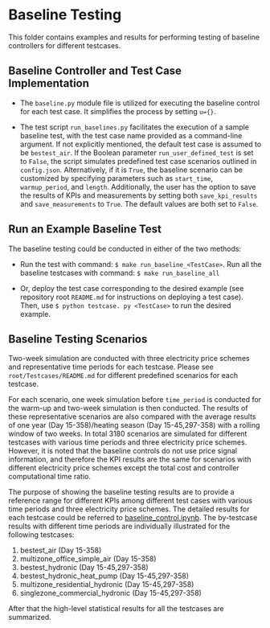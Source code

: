 # Baseline Testing

This folder contains examples and results for performing testing of baseline controllers for different testcases.

## Baseline Controller and Test Case Implementation

- The ``baseline.py`` module file is utilized for executing the baseline control for each test case. It simplifies the process by setting ``u={}``.

- The test script ``run_baselines.py`` facilitates the execution of a sample baseline test, with the test case name provided as a command-line argument. If not explicitly mentioned, the default test case is assumed to be  ``bestest_air``. If the Boolean parameter ``run_user_defined_test`` is set to ``False``, the script simulates predefined test case scenarios outlined in ``config.json``. Alternatively, if it is ``True``, the baseline scenario can be customized by specifying parameters such as ``start_time``, ``warmup_period``, and ``length``. Additionally, the user has the option to save the results of KPIs and measurements by setting both  ``save_kpi_results`` and ``save_measurements`` to ``True``. The default values are both set to ``False``.

## Run an Example Baseline Test
The baseline testing could be conducted in either of the two methods:

- Run the test with command: ``$ make run_baseline_<TestCase>``. Run all the baseline testcases with command: ``$ make run_baseline_all``

- Or, deploy the test case corresponding to the desired example (see repository root ``README.md`` for instructions on deploying a test case). 
Then, use ``$ python testcase. py <TestCase>`` to run the desired example.

## Baseline Testing Scenarios
Two-week simulation are conducted with three electricity price schemes and representative time periods for each testcase. Please see ``root/Testcases/README.md`` for different predefined scenarios for each testcase. 

For each scenario, one week simulation before ``time_period`` is conducted for the warm-up and two-week simulation is then conducted.
The results of these representative scenarios are also compared with the average results of one year (Day 15-358)/heating season (Day 15-45,297-358) with a rolling window of two weeks. 
In total 3180 scenarios are simulated for different testcases with various time periods and three electricity price schemes. 
However, it is noted that the baseline controls do not use price signal information, and therefore the KPI results are the same for scenarios with different electricity price schemes except the total cost and controller computational time ratio. 

The purpose of showing the baseline testing results are to provide a reference range for different KPIs among different test cases with various time periods and three electricity price schemes. 
The detailed results for each testcase could be referred to [baseline_control.ipynb](baseline_control.ipynb).
The by-testcase results with different time periods are individually illustrated for the following testcases:

1. bestest_air (Day 15-358)
2. multizone_office_simple_air (Day 15-358)
3. bestest_hydronic (Day 15-45,297-358)
4. bestest_hydronic_heat_pump (Day 15-45,297-358)
5. multizone_residential_hydronic (Day 15-45,297-358)
6. singlezone_commercial_hydronic (Day 15-45,297-358)

After that the high-level statistical results for all the testcases are summarized. 

